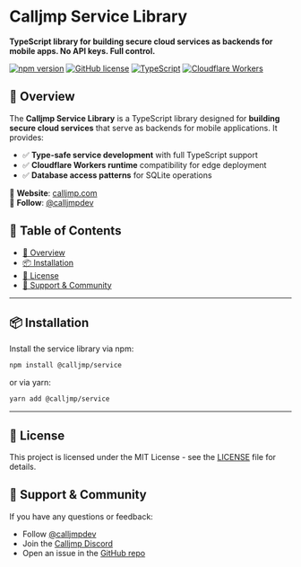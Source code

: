 # Calljmp Service Library

**TypeScript library for building secure cloud services as backends for mobile apps. No API keys. Full control.**

[![npm version](https://img.shields.io/npm/v/@calljmp/service)](https://www.npmjs.com/package/@calljmp/service)
[![GitHub license](https://img.shields.io/github/license/calljmp/calljmp-service)](LICENSE)
[![TypeScript](https://img.shields.io/badge/TypeScript-Ready-blue)](https://www.typescriptlang.org/)
[![Cloudflare Workers](https://img.shields.io/badge/Cloudflare-Workers-orange)](https://workers.cloudflare.com/)

## 🚀 Overview

The **Calljmp Service Library** is a TypeScript library designed for **building secure cloud services** that serve as backends for mobile applications. It provides:

- ✅ **Type-safe service development** with full TypeScript support
- ✅ **Cloudflare Workers runtime** compatibility for edge deployment
- ✅ **Database access patterns** for SQLite operations

🔹 **Website**: [calljmp.com](https://calljmp.com)  
🔹 **Follow**: [@calljmpdev](https://x.com/calljmpdev)

## 📑 Table of Contents

- [🚀 Overview](#-overview)
- [📦 Installation](#-installation)
- [📄 License](#-license)
- [💬 Support & Community](#-support--community)

---

## 📦 Installation

Install the service library via npm:

```sh
npm install @calljmp/service
```

or via yarn:

```sh
yarn add @calljmp/service
```

---

## 📄 License

This project is licensed under the MIT License - see the [LICENSE](LICENSE) file for details.

## 💬 Support & Community

If you have any questions or feedback:

- Follow [@calljmpdev](https://x.com/calljmpdev)
- Join the [Calljmp Discord](https://discord.gg/DHsrADPUC6)
- Open an issue in the [GitHub repo](https://github.com/Calljmp/calljmp-react-native/issues)
